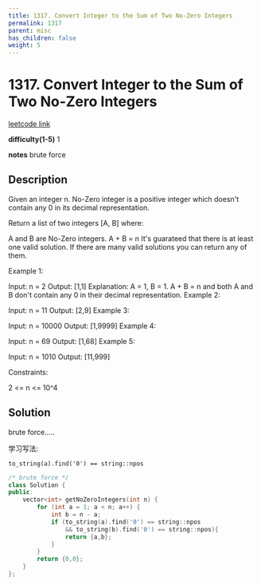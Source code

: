 ```yaml
---
title: 1317. Convert Integer to the Sum of Two No-Zero Integers
permalink: 1317
parent: misc
has_children: false
weight: 5
---
```

# 1317. Convert Integer to the Sum of Two No-Zero Integers
[leetcode link](https://leetcode.com/problems/convert-integer-to-the-sum-of-two-no-zero-integers/)

**difficulty(1-5)** 
1

**notes** 
brute force

## Description
Given an integer n. No-Zero integer is a positive integer which doesn't contain any 0 in its decimal representation.

Return a list of two integers [A, B] where:

A and B are No-Zero integers.
A + B = n
It's guarateed that there is at least one valid solution. If there are many valid solutions you can return any of them.

 

Example 1:

Input: n = 2
Output: [1,1]
Explanation: A = 1, B = 1. A + B = n and both A and B don't contain any 0 in their decimal representation.
Example 2:

Input: n = 11
Output: [2,9]
Example 3:

Input: n = 10000
Output: [1,9999]
Example 4:

Input: n = 69
Output: [1,68]
Example 5:

Input: n = 1010
Output: [11,999]
 

Constraints:

2 <= n <= 10^4
## Solution

brute force.....

学习写法:

`to_string(a).find('0') == string::npos`

```c++
/* brute force */
class Solution {
public:
    vector<int> getNoZeroIntegers(int n) {
        for (int a = 1; a < n; a++) {
            int b = n - a;
            if (to_string(a).find('0') == string::npos
                && to_string(b).find('0') == string::npos){
                return {a,b};
            }
        }
        return {0,0};
    }
};
``` 


